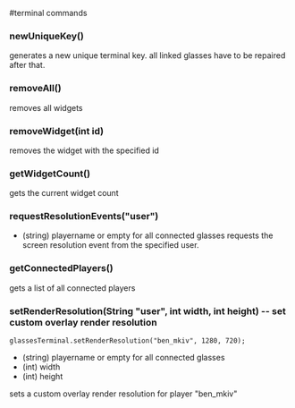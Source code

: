 #terminal commands

### newUniqueKey()
generates a new unique terminal key. all linked glasses have to be repaired after that.

### removeAll()
removes all widgets

### removeWidget(int id)
removes the widget with the specified id

### getWidgetCount()
gets the current widget count

### requestResolutionEvents("user")
  * (string) playername or empty for all connected glasses
requests the screen resolution event from the specified user.

### getConnectedPlayers()
gets a list of all connected players

### setRenderResolution(String "user", int width, int height) -- set custom overlay render resolution
`glassesTerminal.setRenderResolution("ben_mkiv", 1280, 720);`
  * (string) playername or empty for all connected glasses
  * (int) width
  * (int) height

sets a custom overlay render resolution for player "ben_mkiv"

